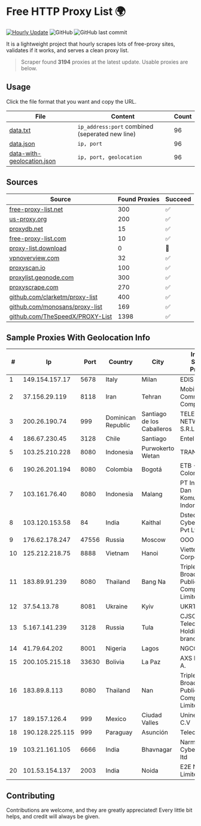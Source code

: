 
# Free HTTP Proxy List 🌍

[![Hourly Update](https://github.com/mertguvencli/http-proxy-list/actions/workflows/main.yml/badge.svg?branch=main)](https://github.com/mertguvencli/http-proxy-list/actions/workflows/main.yml)
![GitHub](https://img.shields.io/github/license/mertguvencli/http-proxy-list)
![GitHub last commit](https://img.shields.io/github/last-commit/mertguvencli/http-proxy-list)

It is a lightweight project that hourly scrapes lots of free-proxy sites, validates if it works, and serves a clean proxy list.


> Scraper found **3194** proxies at the latest update. Usable proxies are below.

## Usage

Click the file format that you want and copy the URL.


|File|Content|Count|
|----|-------|-----|
|[data.txt](https://raw.githubusercontent.com/mertguvencli/http-proxy-list/main/proxy-list/data.txt)|`ip_address:port` combined (seperated new line)|96|
|[data.json](https://raw.githubusercontent.com/mertguvencli/http-proxy-list/main/proxy-list/data.json)|`ip, port`|96|
|[data-with-geolocation.json](https://raw.githubusercontent.com/mertguvencli/http-proxy-list/main/proxy-list/data-with-geolocation.json)|`ip, port, geolocation`|96|

## Sources

|Source|Found Proxies|Succeed|
|------|-------------|-------|
|[free-proxy-list.net](https://free-proxy-list.net)|300|✅|
|[us-proxy.org](https://www.us-proxy.org)|200|✅|
|[proxydb.net](http://proxydb.net)|15|✅|
|[free-proxy-list.com](https://free-proxy-list.com/?page=&port=&type%5B%5D=http&type%5B%5D=https&up_time=0&search=Search)|10|✅|
|[proxy-list.download](https://www.proxy-list.download/HTTP)|0|🚫|
|[vpnoverview.com](https://vpnoverview.com/privacy/anonymous-browsing/free-proxy-servers)|32|✅|
|[proxyscan.io](https://www.proxyscan.io)|100|✅|
|[proxylist.geonode.com](https://proxylist.geonode.com/api/proxy-list?limit=300&page=1&sort_by=lastChecked&sort_type=desc&protocols=http,https)|300|✅|
|[proxyscrape.com](https://api.proxyscrape.com/v2/?request=displayproxies&protocol=http&timeout=10000&country=all&ssl=all&anonymity=all)|270|✅|
|[github.com/clarketm/proxy-list](https://raw.githubusercontent.com/clarketm/proxy-list/master/proxy-list-raw.txt)|400|✅|
|[github.com/monosans/proxy-list](https://raw.githubusercontent.com/monosans/proxy-list/main/proxies/http.txt)|169|✅|
|[github.com/TheSpeedX/PROXY-List](https://raw.githubusercontent.com/TheSpeedX/PROXY-List/master/http.txt)|1398|✅|


## Sample Proxies With Geolocation Info

|#|Ip|Port|Country|City|Internet Service Provider|
|-|--|----|-------|----|-------------------------|
|1|149.154.157.17|5678|Italy|Milan|EDIS|
|2|37.156.29.119|8118|Iran|Tehran|Mobin Net Communication Company|
|3|200.26.190.74|999|Dominican Republic|Santiago de los Caballeros|TELERY NETWORKS, S.R.L|
|4|186.67.230.45|3128|Chile|Santiago|Entel Chile S.A.|
|5|103.25.210.228|8080|Indonesia|Purwokerto Wetan|TRANSDATA|
|6|190.26.201.194|8080|Colombia|Bogotá|ETB - Colombia|
|7|103.161.76.40|8080|Indonesia|Malang|PT Interkoneksi Dan Komunikasi Indonesia|
|8|103.120.153.58|84|India|Kaithal|Dstech Cyberspace Pvt Ltd|
|9|176.62.178.247|47556|Russia|Moscow|OOO Istranet|
|10|125.212.218.75|8888|Vietnam|Hanoi|Viettel Corporation|
|11|183.89.91.239|8080|Thailand|Bang Na|Triple T Broadband Public Company Limited|
|12|37.54.13.78|8081|Ukraine|Kyiv|UKRTELECOM|
|13|5.167.141.239|3128|Russia|Tula|CJSC "ER-Telecom Holding" Tula branch|
|14|41.79.64.202|8001|Nigeria|Lagos|NGCOM|
|15|200.105.215.18|33630|Bolivia|La Paz|AXS Bolivia S. A.|
|16|183.89.8.113|8080|Thailand|Nan|Triple T Broadband Public Company Limited|
|17|189.157.126.4|999|Mexico|Ciudad Valles|Uninet S.A. de C.V|
|18|190.128.225.115|999|Paraguay|Asunción|Telecel S.A.|
|19|103.21.161.105|6666|India|Bhavnagar|Narmada Cyberzone pvt. ltd|
|20|101.53.154.137|2003|India|Noida|E2E Networks Limited|



## Contributing

Contributions are welcome, and they are greatly appreciated! Every
little bit helps, and credit will always be given.

